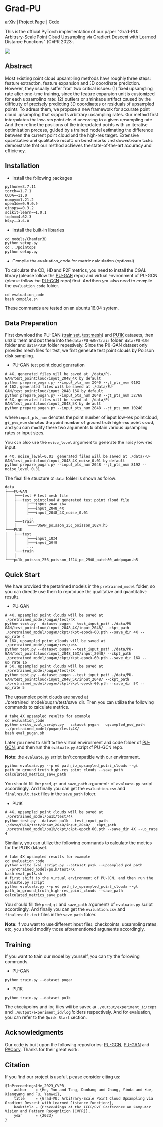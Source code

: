 # Grad-PU

 [arXiv](https://arxiv.org/abs/2304.11846) | [Project Page](https://yunhe20.github.io/Grad-PU) | [Code](https://github.com/yunhe20/Grad-PU)

This is the official PyTorch implementation of our paper "Grad-PU: Arbitrary-Scale Point Cloud Upsampling via Gradient Descent with Learned Distance Functions" (CVPR 2023).

<img src="./p2pnet.png">

## Abstract

Most existing point cloud upsampling methods have roughly three steps: feature extraction, feature expansion and 3D coordinate prediction. However, they usually suffer from two critical issues: (1) fixed upsampling rate after one-time training, since the feature expansion unit is customized for each upsampling rate; (2) outliers or shrinkage artifact caused by the difficulty of precisely predicting 3D coordinates or residuals of upsampled points. To adress them, we propose a new framework for accurate point cloud upsampling that supports arbitrary upsampling rates. Our method first interpolates the low-res point cloud according to a given upsampling rate. And then refine the positions of the interpolated points with an iterative optimization process, guided by a trained model estimating the difference between the current point cloud and the high-res target. Extensive quantitative and qualitative results on benchmarks and downstream tasks demonstrate that our method achieves the state-of-the-art accuracy and efficiency.

## Installation

* Install the following packages

```
python==3.7.11
torch==1.7.1
CUDA==11.0
numpy==1.21.2
open3d==0.9.0.0
einops==0.3.2
scikit-learn==1.0.1
tqdm==4.62.3
h5py==3.6.0
```

* Install the built-in libraries

```
cd models/Chamfer3D
python setup.py
cd ../pointops
python setup.py
```

* Compile the evaluation_code for metric calculation (optional)

To calculate the CD, HD and P2F metrics, you need to install the CGAL library (please follow the [PU-GAN](https://github.com/liruihui/PU-GAN) repo) and virtual environment of PU-GCN (please follow the [PU-GCN](https://github.com/guochengqian/PU-GCN) repo) first. And then you also need to compile the `evaluation_code` folder.
```
cd evaluation_code
bash compile.sh
```

These commands are tested on an ubuntu 16.04 system.

## Data Preparation

First download the PU-GAN ([train set](https://drive.google.com/open?id=13ZFDffOod_neuF3sOM0YiqNbIJEeSKdZ), [test mesh](https://drive.google.com/open?id=1BNqjidBVWP0_MUdMTeGy1wZiR6fqyGmC)) and [PU1K](https://drive.google.com/drive/folders/1k1AR_oklkupP8Ssw6gOrIve0CmXJaSH3?usp=sharing) datasets, then unzip them and put them into the `data/PU-GAN/train` folder, `data/PU-GAN` folder and `data/PU1K` folder repestively. Since the PU-GAN dataset only provides mesh files for test, we first generate test point clouds by Poisson disk sampling.

* PU-GAN test point cloud generation

```
# 4X, generated files will be saved at ./data/PU-GAN/test_pointcloud/input_2048_4X by default
python prepare_pugan.py --input_pts_num 2048 --gt_pts_num 8192
# 16X, generated files will be saved at ./data/PU-GAN/test_pointcloud/input_2048_16X by default
python prepare_pugan.py --input_pts_num 2048 --gt_pts_num 32768
# 5X, generated files will be saved at ./data/PU-GAN/test_pointcloud/input_2048_5X by default
python prepare_pugan.py --input_pts_num 2048 --gt_pts_num 10240
```
where `input_pts_num` denotes the point number of input low-res point cloud, `gt_pts_num` denotes the point number of ground truth high-res point cloud, and you can modify these two arguments to obtain various upsampling rates or input sizes. 

You can also use the `noise_level` argument to generate the noisy low-res input.
```
# 4X, noise_level=0.01, generated files will be saved at ./data/PU-GAN/test_pointcloud/input_2048_4X_noise_0.01 by default
python prepare_pugan.py --input_pts_num 2048 --gt_pts_num 8192 --noise_level 0.01
```

The final file structure of `data` folder is shown as follow:

```
data  
├───PU-GAN
│   ├───test # test mesh file
│   ├───test_pointcloud # generated test point cloud file
│   │     ├───input_2048_16X
│   │     ├───input_2048_4X
│   │     ├───input_2048_4X_noise_0.01
│   │     ...
│   └───train
│   │     └───PUGAN_poisson_256_poisson_1024.h5
└───PU1K
│   ├───test
│   │     ├───input_1024
│   │     ├───input_2048
│   │     ...
│   └───train
│   │     └───pu1k_poisson_256_poisson_1024_pc_2500_patch50_addpugan.h5 
```

## Quick Start

We have provided the pretarined models in the `pretrained_model` folder, so you can directly use them to reproduce the qualitative and quantitative results.

* PU-GAN
```
# 4X, upsampled point clouds will be saved at ./pretrained_model/pugan/test/4X
python test.py --dataset pugan --test_input_path ./data/PU-GAN/test_pointcloud/input_2048_4X/input_2048/ --ckpt_path ./pretrained_model/pugan/ckpt/ckpt-epoch-60.pth --save_dir 4X --up_rate 4
# 16X, upsampled point clouds will be saved at ./pretrained_model/pugan/test/16X
python test.py --dataset pugan --test_input_path ./data/PU-GAN/test_pointcloud/input_2048_16X/input_2048/ --ckpt_path ./pretrained_model/pugan/ckpt/ckpt-epoch-60.pth --save_dir 16X --up_rate 16
# 5X, upsampled point clouds will be saved at ./pretrained_model/pugan/test/5X
python test.py --dataset pugan --test_input_path ./data/PU-GAN/test_pointcloud/input_2048_5X/input_2048/ --ckpt_path ./pretrained_model/pugan/ckpt/ckpt-epoch-60.pth --save_dir 5X --up_rate 5
```

The upsampled point clouds are saved at ./pretrained_model/pugan/test/save_dir. Then you can utilize the following commands to calculate metrics.

```
# take 4X upsampled results for example
cd evaluation_code
python write_eval_script.py --dataset pugan --upsampled_pcd_path ../pretrained_model/pugan/test/4X/
bash eval_pugan.sh
```

Later you need to shift to the virtual environment and code folder of [PU-GCN](https://github.com/guochengqian/PU-GCN), and then run the `evaluate.py` script of PU-GCN repo.

**Note:** the `evaluate.py` script isn't compatible with our environment.

```
python evaluate.py --pred path_to_upsampled_point_clouds --gt path_to_ground_truth_high-res_point_clouds --save_path calculated_metrics_save_path
```

You should fill the `pred`, `gt` and `save_path` arguments of `evaluate.py` script accordingly. And finally you can get the `evaluation.csv` and `finalresult.text` files in the `save_path` folder.

* PU1K
```
# 4X, upsampled point clouds will be saved at ./pretrained_model/pu1k/test/4X
python test.py --dataset pu1k --test_input_path ./data/PU1K/test/input_2048/input_2048/ --ckpt_path ./pretrained_model/pu1k/ckpt/ckpt-epoch-60.pth --save_dir 4X --up_rate 4
```

Similarly, you can utilize the following commands to calculate the metrics for the PU1K dataset.

```
# take 4X upsampled results for example
cd evaluation_code
python write_eval_script.py --dataset pu1k --upsampled_pcd_path ../pretrained_model/pu1k/test/4X
bash eval_pu1k.sh
# first shift to the virtual environment of PU-GCN, and then run the evaluate.py script 
python evaluate.py --pred path_to_upsampled_point_clouds --gt path_to_ground_truth_high-res_point_clouds --save_path calculated_metrics_save_path
```
You should fill the `pred`, `gt` and `save_path` arguments of `evaluate.py` script accordingly. And finally you can get the `evaluation.csv` and `finalresult.text` files in the `save_path` folder.

**Note:** If you want to use different input files, checkpoints, upsampling rates, etc, you should modify those aforementioned arguments accordingly. 


## Training

If you want to train our model by yourself, you can try the following commands.

* PU-GAN

```
python train.py --dataset pugan
```

* PU1K

```
python train.py --dataset pu1k
```

The checkpoints and log files will be saved at `./output/experiment_id/ckpt` and `./output/experiment_id/log` folders respectively. And for evaluation, you can refer to the `Quick Start` section. 

## Acknowledgments

Our code is built upon the following repositories: [PU-GCN](https://github.com/guochengqian/PU-GCN), [PU-GAN](https://github.com/liruihui/PU-GAN) and [PAConv](https://github.com/CVMI-Lab/PAConv). Thanks for their great work.

## Citation

If you find our project is useful, please consider citing us:

```
@InProceedings{He_2023_CVPR,
    author    = {He, Yun and Tang, Danhang and Zhang, Yinda and Xue, Xiangyang and Fu, Yanwei},
    title     = {Grad-PU: Arbitrary-Scale Point Cloud Upsampling via Gradient Descent with Learned Distance Functions},
    booktitle = {Proceedings of the IEEE/CVF Conference on Computer Vision and Pattern Recognition (CVPR)},
    year      = {2023}
}
```
